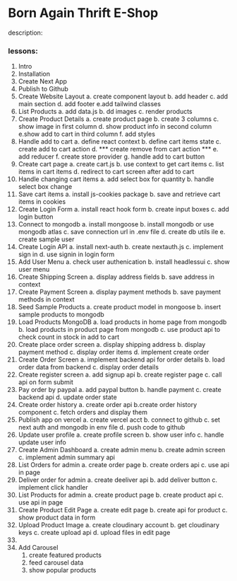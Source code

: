 # Born Again Thrift E-Shop

description:
### lessons:
1. Intro
2. Installation
3. Create Next App
4. Publish to Github
5. Create Website Layout
    a. create component layout
    b. add header
    c. add main section
    d. add footer
    e.add tailwind classes
6. List Products
    a. add data.js
    b. dd images
    c. render products
7. Create Product Details
    a. create product page
    b. create 3 columns
    c. show image in first column
    d. show product info in second column
    e.show add to cart in third column
    f. add styles
8. Handle add to cart
    a. define react context
    b. define cart items state
    c. create add to cart action
    d. *** create remove from cart action ***
    e. add reducer
    f. create store provider
    g. handle add to cart button
9. Create cart page
    a. create cart.js
    b. use context to get cart items
    c. list items in cart items
    d. redirect to cart screen after add to cart
10. Handle changing cart items
    a. add select box for  quantity
    b. handle select box change
11. Save cart items
    a. install js-cookies package
    b. save and retrieve cart items in cookies
12. Create Login Form
    a. install react hook form
    b. create input boxes
    c. add login button
13. Connect to mongodb 
    a. install mongoose
    b. install mongodb or use mongodb atlas
    c. save connection url in .env file
    d. create db utils ile
    e. create sample user
14. Create Login API
    a. install next-auth
    b. create nextauth.js
    c. implement sign in
    d. use signin in login form
15. Add User Menu
    a. check user authenication
    b. install headlessui
    c. show user menu
16. Create Shipping Screen
    a. display address fields
    b. save address in context
17. Create Payment Screen
    a. display payment methods
    b. save payment methods in context
18. Seed Sample Products
    a. create product model in mongoose
    b. insert sample products to mongodb
19. Load Products MongoDB
    a. load products in home page from mongodb
    b. load products in product page from mongodb
    c. use product api to check count in stock in add to cart
20. Create place order screen
    a. display shipping address
    b. display payment method
    c. display order items
    d. implement create order
21. Create Order Screen
    a. implement backend api for order details
    b. load order data from backend
    c. display order details
22. Create register screen
    a. add signup api
    b. create register page
    c. call api on form submit
23. Pay order by paypal
    a. add paypal button
    b. handle payment
    c. create backend api
    d. update order state
24. Create order history
    a. create order  api
    b.create order history component
    c. fetch orders and display them
25. Publish app on vercel
    a. create vercel acct
    b. connect to github
    c. set next auth and mongodb in env file
    d. push code to github
26. Update user profile
    a. create profile screen
    b. show user info
    c. handle update user info
27. Create Admin Dashboard
    a. create admin menu
    b. create admin screen
    c. implement admin summary api
28. List Orders for admin
    a. create order page
    b. create orders api
    c. use api in page
29. Deliver order for admin
    a. create deeliver api
    b. add deliver button
    c. implement click handler
30. List Products for admin
    a. create product page
    b. create product api
    c. use api in page
31. Create Product Edit Page
    a. create edit page
    b. create api for product
    c. show product data in form
32. Upload Product Image
    a. create cloudinary account
    b. get cloudinary keys
    c.  create upload api
    d. upload files in edit page
33. 
35. Add Carousel
    1. create featured products
    2. feed carousel data
    3. show popular products